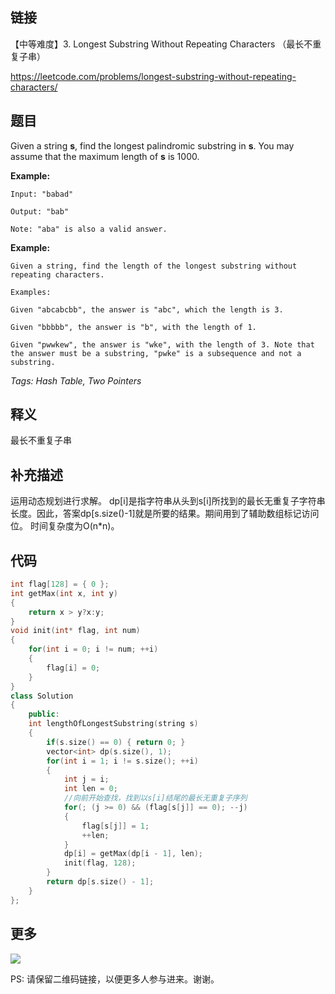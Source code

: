 ## 链接

【中等难度】3. Longest Substring Without Repeating Characters （最长不重复子串）

https://leetcode.com/problems/longest-substring-without-repeating-characters/


## 题目

Given a string **s**, find the longest palindromic substring in **s**. You may assume that the maximum length of **s** is 1000.

**Example:**

```
Input: "babad"

Output: "bab"

Note: "aba" is also a valid answer.

```

**Example:**

```
Given a string, find the length of the longest substring without repeating characters.

Examples:

Given "abcabcbb", the answer is "abc", which the length is 3.

Given "bbbbb", the answer is "b", with the length of 1.

Given "pwwkew", the answer is "wke", with the length of 3. Note that the answer must be a substring, "pwke" is a subsequence and not a substring.
```

*Tags: Hash Table, Two Pointers*

## 释义

最长不重复子串


## 补充描述

运用动态规划进行求解。
dp[i]是指字符串从头到s[i]所找到的最长无重复子字符串长度。因此，答案dp[s.size()-1]就是所要的结果。期间用到了辅助数组标记访问位。
时间复杂度为O(n*n)。



## 代码

```C++
int flag[128] = { 0 };
int getMax(int x, int y)
{
    return x > y?x:y;
}
void init(int* flag, int num)
{
    for(int i = 0; i != num; ++i)
    {
        flag[i] = 0;
    }
}
class Solution
{
    public:
    int lengthOfLongestSubstring(string s)
    {
        if(s.size() == 0) { return 0; }
        vector<int> dp(s.size(), 1);
        for(int i = 1; i != s.size(); ++i)
        {
            int j = i;
            int len = 0;
            //向前开始查找，找到以s[i]结尾的最长无重复子序列
            for(; (j >= 0) && (flag[s[j]] == 0); --j)
            {
                flag[s[j]] = 1;
                ++len;
            }
            dp[i] = getMax(dp[i - 1], len);
            init(flag, 128);
        }
        return dp[s.size() - 1];
    }
};
```


## 更多

![](https://github.com/githubwoniu/learnprogram/blob/master/image/erweima.png)

PS: 请保留二维码链接，以便更多人参与进来。谢谢。

